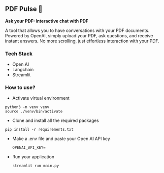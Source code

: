## PDF Pulse 📄

**Ask your PDF: Interactive chat with PDF**

A tool that allows you to have conversations with your PDF documents. Powered by OpenAI, simply upload your PDF, ask questions, and receive instant answers. No more scrolling, just effortless interaction with your PDF.


### Tech Stack
- Open AI
- Langchain
- Streamlit

### How to use?
- Activate virtual environment
```
python3 -m venv venv
source ./venv/bin/activate
```
- Clone and install all the required packages
```
pip install -r requirements.txt
```
- Make a .env file and paste your Open AI API key 
    ```
    OPENAI_API_KEY=
    ```
- Run your application 
    ```
    streamlit run main.py
    ```

